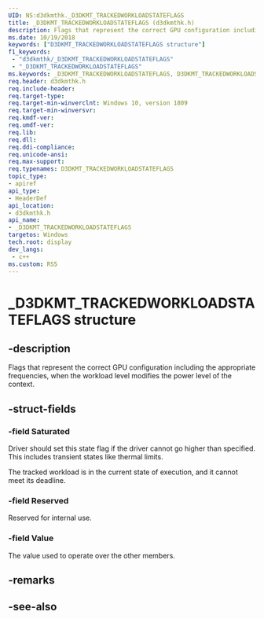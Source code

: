 ```yaml
---
UID: NS:d3dkmthk._D3DKMT_TRACKEDWORKLOADSTATEFLAGS
title: _D3DKMT_TRACKEDWORKLOADSTATEFLAGS (d3dkmthk.h)
description: Flags that represent the correct GPU configuration including the appropriate frequencies, when the workload level modifies the power level of the context.
ms.date: 10/19/2018
keywords: ["D3DKMT_TRACKEDWORKLOADSTATEFLAGS structure"]
f1_keywords:
 - "d3dkmthk/_D3DKMT_TRACKEDWORKLOADSTATEFLAGS"
 - "_D3DKMT_TRACKEDWORKLOADSTATEFLAGS"
ms.keywords: _D3DKMT_TRACKEDWORKLOADSTATEFLAGS, D3DKMT_TRACKEDWORKLOADSTATEFLAGS, 
req.header: d3dkmthk.h
req.include-header:
req.target-type:
req.target-min-winverclnt: Windows 10, version 1809
req.target-min-winversvr:
req.kmdf-ver:
req.umdf-ver:
req.lib:
req.dll:
req.ddi-compliance:
req.unicode-ansi:
req.max-support:
req.typenames: D3DKMT_TRACKEDWORKLOADSTATEFLAGS
topic_type: 
- apiref
api_type: 
- HeaderDef
api_location: 
- d3dkmthk.h
api_name: 
- _D3DKMT_TRACKEDWORKLOADSTATEFLAGS
targetos: Windows
tech.root: display
dev_langs:
 - c++
ms.custom: RS5
---
```


# _D3DKMT_TRACKEDWORKLOADSTATEFLAGS structure

## -description

Flags that represent the correct GPU configuration including the appropriate frequencies, when the workload level modifies the power level of the context.

## -struct-fields

### -field Saturated

Driver should set this state flag if the driver cannot go higher than specified. This includes transient states like thermal limits.

The tracked workload is in the current state of execution, and it cannot meet its deadline.

### -field Reserved

Reserved for internal use.

### -field Value
 
The value used to operate over the other members.

## -remarks

## -see-also
